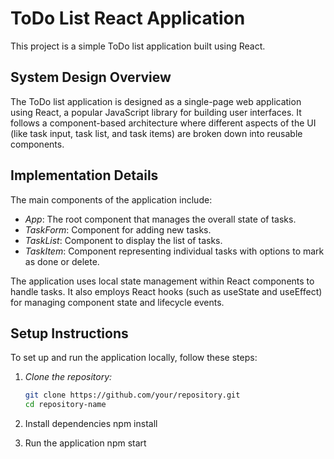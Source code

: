 # ToDo List React Application

This project is a simple ToDo list application built using React.

## System Design Overview

The ToDo list application is designed as a single-page web application using React, a popular JavaScript library for building user interfaces. It follows a component-based architecture where different aspects of the UI (like task input, task list, and task items) are broken down into reusable components.

## Implementation Details

The main components of the application include:
- *App*: The root component that manages the overall state of tasks.
- *TaskForm*: Component for adding new tasks.
- *TaskList*: Component to display the list of tasks.
- *TaskItem*: Component representing individual tasks with options to mark as done or delete.

The application uses local state management within React components to handle tasks. It also employs React hooks (such as useState and useEffect) for managing component state and lifecycle events.

## Setup Instructions

To set up and run the application locally, follow these steps:

1. *Clone the repository:*

   ```bash
   git clone https://github.com/your/repository.git
   cd repository-name
2. Install dependencies
   npm install
3. Run the application
   npm start
